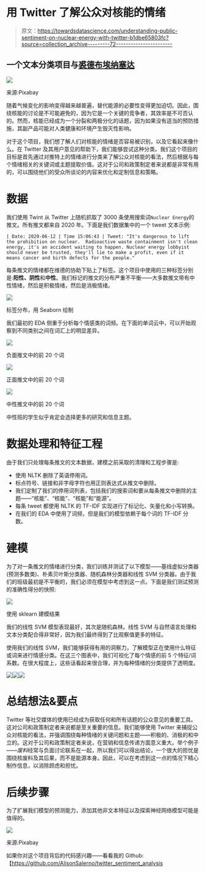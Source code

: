 # 用 Twitter 了解公众对核能的情绪

> 原文：<https://towardsdatascience.com/understanding-public-sentiment-on-nuclear-energy-with-twitter-b1dbe65803fc?source=collection_archive---------72----------------------->

## 一个文本分类项目与[裘德布埃纳塞达](https://medium.com/u/8e08f4f70e18?source=post_page-----b1dbe65803fc--------------------------------)

![](img/914bfc553fc5c8f943aabae107a84988.png)

来源:Pixabay

随着气候变化的影响变得越来越普遍，替代能源的必要性变得更加迫切。因此，围绕核能的讨论是不可能避免的，因为它是一个关键的竞争者，其效率是不可否认的。然而，核能已经成为一个分裂和两极分化的话题，因为如果没有适当的预防措施，其副产品可能对人类健康和环境产生毁灭性影响。

对于这个项目，我们想了解人们对核能的情绪是否容易被识别，以及它看起来像什么。在 Twitter 及其用户意见的帮助下，我们能够尝试这种分类。我们这个项目的目标是首先通过对推特上的情绪进行分类来了解公众对核能的看法，然后根据与每个情绪相关的关键词或主题提取价值。这对于公司和政策制定者来说都是非常有用的，可以围绕他们的受众所谈论的内容来优化和定制信息和策略。

# 数据

我们使用 Twint 从 Twitter 上随机抓取了 3000 条使用搜索词`Nuclear Energy`的推文。所有推文都来自 2020 年。下面是我们数据集中的一个 tweet 文本示例:

```
| Date: 2020-06-12 | Time 15:06:43 | Tweet: "It's dangerous to lift the prohibition on nuclear.  Radioactive waste containment isn't clean energy, it's an accident waiting to happen. Nuclear energy lobbyist should never be trusted, they'll lie to make a profit, even if it means cancer and birth defects for the people."
```

每条推文的情绪都在维德的协助下贴上了标签。这个项目中使用的三种标签分别是:**阳性、阴性**和**中性**。我们标记的推文的分布严重不平衡——大多数推文带有中性情绪，然后是积极情绪，然后是消极情绪。

![](img/c8e0819877dd817a76b7c3fd43cd0300.png)

标签分布，用 Seaborn 绘制

我们最初的 EDA 侧重于分析每个情感类的词频。在下面的单词云中，可以开始观察到不同类别之间在词汇上的明显差异。

![](img/2ef70fe53ee7f65dade8db6371d86dcb.png)

负面推文中的前 20 个词

![](img/2e8a707ed7819deb347b48ebdeb7e5c4.png)

正面推文中的前 20 个词

![](img/08e42144d7ed12f6699e889cea48a1b8.png)

中性推文中的前 20 个词

中性班的学生似乎肯定会选择更多的研究和信息主题。

# 数据处理和特征工程

由于我们只处理每条推文的文本数据，建模之前采取的清理和工程步骤是:

*   使用 NLTK 删除了英语停用词。
*   标点符号、链接和非字母字符也用正则表达式从推文中删除。
*   我们定制了我们的停用词列表，包括我们的搜索词和要从每条推文中删除的主题——“核能”、“核能”、“核能”和“能源”。
*   每条 tweet 都使用 NLTK 的 TF-IDF 实现进行了标记化、矢量化和小写转换。
*   在我们的 EDA 中使用了词频，但是我们的模型依赖于每个词的 TF-IDF 分数。

# 建模

为了对一条推文的情绪进行分类，我们训练并测试了以下模型——基线虚拟分类器(预测多数类)、朴素贝叶斯分类器、随机森林分类器和线性 SVM 分类器。由于我们的班级最初是不平衡的，我们必须在模型中考虑到这一点。下面是我们测试预测的准确性得分的快照:

![](img/2258b72bbb60f138143b8ec47054c4a2.png)

使用 sklearn 建模结果

我们的线性 SVM 模型表现最好，其次是随机森林。线性 SVM 与自然语言处理和文本分类配合得非常好，因为我们最终得到了比观察值更多的特征。

使用我们的线性 SVM，我们能够获得有用的洞察力，了解模型正在使用什么特征或词来进行情感分类。在这三个图表中，我们可视化了每个情感的前 5 个特征/词系数。在很大程度上，这些话看起来很合理，并为每种情绪的分类提供了透明度。

![](img/f9a88b49ff6d840045cdd29cb20b425c.png)![](img/6d9312c63fc681c974ea6117e8d204c4.png)![](img/8ff5b374a48f276f51c8a8a5c3c1a658.png)

# **总结想法&要点**

Twitter 等社交媒体的使用已经成为获取任何和所有话题的公众意见的重要工具。这对公司和政策制定者来说都是至关重要的信息。我们能够使用 Twitter 来捕捉公众对核能的看法，并强调围绕每种情绪的关键问题和主题——积极的、消极的和中立的。这对于公司和政策制定者来说，在营销和信息传递方面意义重大。举个例子——*废料*经常与负面讨论联系在一起，所以我们可以得出结论，一个很大的担忧是围绕核废料及其后果，而不是能源本身。因此，可以在考虑到这一点的情况下精心制作信息，以消除顾虑和担忧。

# 后续步骤

为了扩展我们模型的预测能力，添加其他非文本特征以及探索神经网络模型可能是值得的。

![](img/875d08d37bb88d91d01e1d4d6f713f4d.png)

来源:Pixabay

如果你对这个项目背后的代码感兴趣——看看我的 Github:【https://github.com/AlisonSalerno/twitter_sentiment_analysis 
